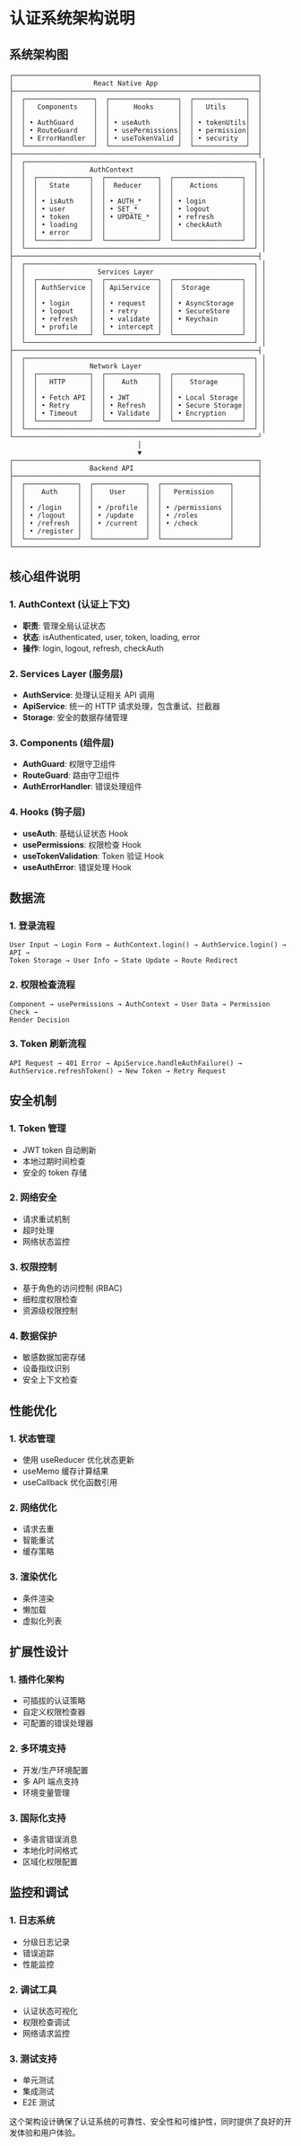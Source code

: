 # 认证系统架构说明

## 系统架构图

```
┌─────────────────────────────────────────────────────────────┐
│                    React Native App                         │
├─────────────────────────────────────────────────────────────┤
│  ┌─────────────────┐  ┌─────────────────┐  ┌─────────────┐  │
│  │   Components    │  │      Hooks      │  │   Utils     │  │
│  │                 │  │                 │  │             │  │
│  │ • AuthGuard     │  │ • useAuth       │  │ • tokenUtils│  │
│  │ • RouteGuard    │  │ • usePermissions│  │ • permission│  │
│  │ • ErrorHandler  │  │ • useTokenValid │  │ • security  │  │
│  └─────────────────┘  └─────────────────┘  └─────────────┘  │
├─────────────────────────────────────────────────────────────┤
│  ┌─────────────────────────────────────────────────────────┐ │
│  │                AuthContext                              │ │
│  │  ┌─────────────┐  ┌─────────────┐  ┌─────────────────┐  │ │
│  │  │   State     │  │  Reducer    │  │    Actions      │  │ │
│  │  │             │  │             │  │                 │  │ │
│  │  │ • isAuth    │  │ • AUTH_*    │  │ • login         │  │ │
│  │  │ • user      │  │ • SET_*     │  │ • logout        │  │ │
│  │  │ • token     │  │ • UPDATE_*  │  │ • refresh       │  │ │
│  │  │ • loading   │  │             │  │ • checkAuth     │  │ │
│  │  │ • error     │  │             │  │                 │  │ │
│  │  └─────────────┘  └─────────────┘  └─────────────────┘  │ │
│  └─────────────────────────────────────────────────────────┘ │
├─────────────────────────────────────────────────────────────┤
│  ┌─────────────────────────────────────────────────────────┐ │
│  │                  Services Layer                         │ │
│  │  ┌─────────────┐  ┌─────────────┐  ┌─────────────────┐  │ │
│  │  │ AuthService │  │ ApiService  │  │  Storage        │  │ │
│  │  │             │  │             │  │                 │  │ │
│  │  │ • login     │  │ • request   │  │ • AsyncStorage  │  │ │
│  │  │ • logout    │  │ • retry     │  │ • SecureStore   │  │ │
│  │  │ • refresh   │  │ • validate  │  │ • Keychain      │  │ │
│  │  │ • profile   │  │ • intercept │  │                 │  │ │
│  │  └─────────────┘  └─────────────┘  └─────────────────┘  │ │
│  └─────────────────────────────────────────────────────────┘ │
├─────────────────────────────────────────────────────────────┤
│  ┌─────────────────────────────────────────────────────────┐ │
│  │                Network Layer                            │ │
│  │  ┌─────────────┐  ┌─────────────┐  ┌─────────────────┐  │ │
│  │  │   HTTP      │  │    Auth     │  │    Storage      │  │ │
│  │  │             │  │             │  │                 │  │ │
│  │  │ • Fetch API │  │ • JWT       │  │ • Local Storage │  │ │
│  │  │ • Retry     │  │ • Refresh   │  │ • Secure Storage│  │ │
│  │  │ • Timeout   │  │ • Validate  │  │ • Encryption    │  │ │
│  │  └─────────────┘  └─────────────┘  └─────────────────┘  │ │
│  └─────────────────────────────────────────────────────────┘ │
└─────────────────────────────────────────────────────────────┘
                                │
                                ▼
┌─────────────────────────────────────────────────────────────┐
│                   Backend API                               │
├─────────────────────────────────────────────────────────────┤
│  ┌─────────────┐  ┌─────────────┐  ┌─────────────────┐      │
│  │    Auth     │  │    User     │  │   Permission    │      │
│  │             │  │             │  │                 │      │
│  │ • /login    │  │ • /profile  │  │ • /permissions  │      │
│  │ • /logout   │  │ • /update   │  │ • /roles        │      │
│  │ • /refresh  │  │ • /current  │  │ • /check        │      │
│  │ • /register │  │             │  │                 │      │
│  └─────────────┘  └─────────────┘  └─────────────────┘      │
└─────────────────────────────────────────────────────────────┘
```

## 核心组件说明

### 1. AuthContext (认证上下文)
- **职责**: 管理全局认证状态
- **状态**: isAuthenticated, user, token, loading, error
- **操作**: login, logout, refresh, checkAuth

### 2. Services Layer (服务层)
- **AuthService**: 处理认证相关 API 调用
- **ApiService**: 统一的 HTTP 请求处理，包含重试、拦截器
- **Storage**: 安全的数据存储管理

### 3. Components (组件层)
- **AuthGuard**: 权限守卫组件
- **RouteGuard**: 路由守卫组件
- **AuthErrorHandler**: 错误处理组件

### 4. Hooks (钩子层)
- **useAuth**: 基础认证状态 Hook
- **usePermissions**: 权限检查 Hook
- **useTokenValidation**: Token 验证 Hook
- **useAuthError**: 错误处理 Hook

## 数据流

### 1. 登录流程
```
User Input → Login Form → AuthContext.login() → AuthService.login() → API → 
Token Storage → User Info → State Update → Route Redirect
```

### 2. 权限检查流程
```
Component → usePermissions → AuthContext → User Data → Permission Check → 
Render Decision
```

### 3. Token 刷新流程
```
API Request → 401 Error → ApiService.handleAuthFailure() → 
AuthService.refreshToken() → New Token → Retry Request
```

## 安全机制

### 1. Token 管理
- JWT token 自动刷新
- 本地过期时间检查
- 安全的 token 存储

### 2. 网络安全
- 请求重试机制
- 超时处理
- 网络状态监控

### 3. 权限控制
- 基于角色的访问控制 (RBAC)
- 细粒度权限检查
- 资源级权限控制

### 4. 数据保护
- 敏感数据加密存储
- 设备指纹识别
- 安全上下文检查

## 性能优化

### 1. 状态管理
- 使用 useReducer 优化状态更新
- useMemo 缓存计算结果
- useCallback 优化函数引用

### 2. 网络优化
- 请求去重
- 智能重试
- 缓存策略

### 3. 渲染优化
- 条件渲染
- 懒加载
- 虚拟化列表

## 扩展性设计

### 1. 插件化架构
- 可插拔的认证策略
- 自定义权限检查器
- 可配置的错误处理器

### 2. 多环境支持
- 开发/生产环境配置
- 多 API 端点支持
- 环境变量管理

### 3. 国际化支持
- 多语言错误消息
- 本地化时间格式
- 区域化权限配置

## 监控和调试

### 1. 日志系统
- 分级日志记录
- 错误追踪
- 性能监控

### 2. 调试工具
- 认证状态可视化
- 权限检查调试
- 网络请求监控

### 3. 测试支持
- 单元测试
- 集成测试
- E2E 测试

这个架构设计确保了认证系统的可靠性、安全性和可维护性，同时提供了良好的开发体验和用户体验。
